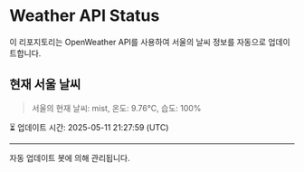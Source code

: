 
# Weather API Status

이 리포지토리는 OpenWeather API를 사용하여 서울의 날씨 정보를 자동으로 업데이트합니다.

## 현재 서울 날씨
> 서울의 현재 날씨: mist, 온도: 9.76°C, 습도: 100%

⏳ 업데이트 시간: 2025-05-11 21:27:59 (UTC)

---
자동 업데이트 봇에 의해 관리됩니다.
